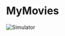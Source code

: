 # MyMovies
![Simulator](https://user-images.githubusercontent.com/60624768/161756097-1b849074-72f3-4f0b-8284-1011bb9fe5ae.png)
